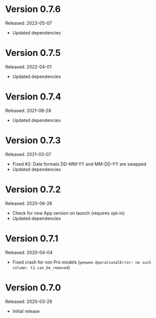 Version 0.7.6
=============
Released: 2023-05-07

 * Updated dependencies

Version 0.7.5
=============
Released: 2022-04-01

 * Updated dependencies

Version 0.7.4
=============
Released: 2021-08-28

 * Updated dependencies

Version 0.7.3
=============
Released: 2021-03-07

 * Fixed #2: Date formats DD-MM-YY and MM-DD-YY are swapped
 * Updated dependencies

Version 0.7.2
=============
Released: 2020-06-28

 * Check for new App version on launch (requires opt-in)
 * Updated dependencies

Version 0.7.1
=============
Released: 2020-04-04

 * Fixed crash for non Pro models (`peewee.OperationalError: no such column:
   t2.can_be_removed`)

Version 0.7.0
=============
Released: 2020-03-29

 * Initial release
